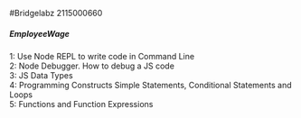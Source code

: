 #Bridgelabz 2115000660
<h5>EmployeeWage</h5>
1: Use Node REPL to write code in Command Line<br>
2: Node Debugger. How to debug a JS code<br>
3: JS Data Types<br>
4: Programming Constructs Simple Statements, Conditional Statements and Loops<br>
5: Functions and Function Expressions<br>
